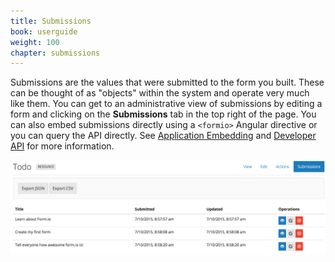 ```yaml
---
title: Submissions
book: userguide
weight: 100
chapter: submissions
---
```

Submissions are the values that were submitted to the form you built. These can be thought of as "objects" within the system and operate very much like them. You can get to an administrative view of submissions by editing a form and clicking on the **Submissions** tab in the top right of the page. You can also embed submissions directly using a `<formio>` Angular directive or you can query the API directly. See [Application Embedding](/api/#angular) and [Developer API](/api) for more information.

![](/assets/img/view-submissions.png)
